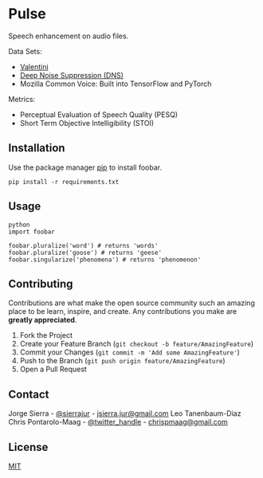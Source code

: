 # Pulse

Speech enhancement on audio files.

Data Sets:
- [Valentini](https://datashare.is.ed.ac.uk/handle/10283/2791)
- [Deep Noise Suppression (DNS)](https://github.com/microsoft/DNS-Challenge)
- Mozilla Common Voice: Built into TensorFlow and PyTorch

Metrics:
- Perceptual Evaluation of Speech Quality (PESQ)
- Short Term Objective Intelligibility (STOI)

## Installation

Use the package manager [pip](https://pip.pypa.io/en/stable/) to install foobar.

```
pip install -r requirements.txt
```

## Usage

```
python
import foobar

foobar.pluralize('word') # returns 'words'
foobar.pluralize('goose') # returns 'geese'
foobar.singularize('phenomena') # returns 'phenomenon'
```

## Contributing

Contributions are what make the open source community such an amazing place to be learn, inspire, and create. Any contributions you make are **greatly appreciated**.

1. Fork the Project
2. Create your Feature Branch (`git checkout -b feature/AmazingFeature`)
3. Commit your Changes (`git commit -m 'Add some AmazingFeature'`)
4. Push to the Branch (`git push origin feature/AmazingFeature`)
5. Open a Pull Request

## Contact

Jorge Sierra - [@sierrajur](https://twitter.com/sierrajur) - jsierra.jur@gmail.com
Leo Tanenbaum-Diaz
Chris Pontarolo-Maag - [@twitter_handle](https://twitter.com/twitter_handle) - chrispmaag@gmail.com

## License
[MIT](https://choosealicense.com/licenses/mit/)
